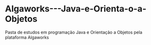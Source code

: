 # Algaworks---Java-e-Orienta-o-a-Objetos
Pasta de estudos em programação Java e Orientação a Objetos pela plataforma Algaworks
